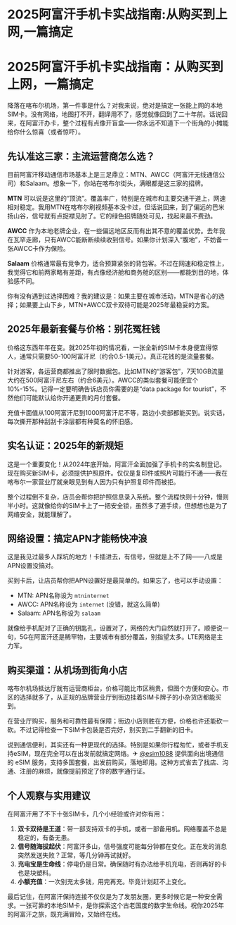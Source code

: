 # 2025阿富汗手机卡实战指南:从购买到上网,一篇搞定

# 2025阿富汗手机卡实战指南：从购买到上网，一篇搞定

降落在喀布尔机场，第一件事是什么？对我来说，绝对是搞定一张能上网的本地SIM卡。没有网络，地图打不开，翻译用不了，感觉就像回到了二十年前。话说回来，在阿富汗办卡，整个过程有点像开盲盒——你永远不知道下一个街角的小摊能给你什么惊喜（或者惊吓）。

## 先认准这三家：主流运营商怎么选？

目前阿富汗移动通信市场基本上是三足鼎立：MTN、AWCC（阿富汗无线通信公司）和Salaam。想象一下，你站在喀布尔街头，满眼都是这三家的招牌。

**MTN** 可以说是这里的“顶流”。覆盖率广，特别是在城市和主要交通干道上，网速相对稳定。我用MTN在喀布尔刷视频基本没卡过，但话说回来，到了偏远的巴米扬山谷，信号就有点捉襟见肘了。它的绿色招牌随处可见，找起来最不费劲。

**AWCC** 作为本地老牌企业，在一些偏远地区反而有出其不意的覆盖优势。去年我在瓦罕走廊，只有AWCC能断断续续收到信号。如果你计划深入“腹地”，不妨备一张AWCC卡作为保险。

**Salaam** 价格通常最有竞争力，适合预算紧张的背包客。不过在网速和稳定性上，我觉得它和前两家略有差距，有点像经济舱和商务舱的区别——都能到目的地，体验感不同。

你有没有遇到过选择困难？我的建议是：如果主要在城市活动，MTN是省心的选择；如果要上山下乡，MTN+AWCC双卡双待可能是2025年最稳妥的方案。

## 2025年最新套餐与价格：别花冤枉钱

价格这东西年年在变。就2025年初的情况看，一张全新的SIM卡本身便宜得惊人，通常只需要50-100阿富汗尼（约合0.5-1美元）。真正花钱的是流量套餐。

针对游客，各运营商都推出了限时数据包。比如MTN的“游客包”，7天10GB流量大约在500阿富汗尼左右（约合6美元）。AWCC的类似套餐可能便宜个10%-15%。记得一定要明确告诉店员你需要的是“data package for tourist”，不然他们可能默认给你开通更贵的月付套餐。

充值卡面值从100阿富汗尼到1000阿富汗尼不等，路边小卖部都能买到。说实话，每次撕开那种刮刮卡涂层都有种莫名的怀旧感。

## 实名认证：2025年的新规矩

这是一个重要变化！从2024年底开始，阿富汗全面加强了手机卡的实名制登记。现在购买新SIM卡，必须提供护照原件。仅仅是复印件或照片可能行不通——我在喀布尔一家营业厅就亲眼见到有人因为只有护照复印件而被拒。

整个过程倒不复杂，店员会帮你把护照信息录入系统。整个流程快则十分钟，慢则半小时。这就像给你的SIM卡上了一把安全锁，虽然多了道手续，但想想也是为了网络安全，就能理解了。

## 网络设置：搞定APN才能畅快冲浪

这是我见过最多人踩坑的地方！卡插进去，有信号，但就是上不了网——八成是APN设置没搞对。

买到卡后，让店员帮你把APN设置好是最简单的。如果忘了，也可以手动设置：
- MTN: APN名称设为 `mtninternet`
- AWCC: APN名称设为 `internet` (没错，就这么简单)
- Salaam: APN名称设为 `salaam`

就像给手机配对了正确的钥匙孔，设置对了，网络的大门自然就打开了。顺便说一句，5G在阿富汗还是稀罕物，主要城市有部分覆盖，别指望太多。LTE网络是主力军。

## 购买渠道：从机场到街角小店

喀布尔机场抵达厅就有运营商柜台，价格可能比市区稍贵，但图个方便和安心。市区的选择就多了，从正规的品牌营业厅到街边挂着SIM卡牌子的小杂货店都能买到。

在营业厅购买，服务和可靠性最有保障；街边小店则胜在方便，价格也许还能砍一砍。不过记得检查一下SIM卡包装是否完好，别买到二手翻新的旧卡。

说到通信便利，其实还有一种更现代的选择。特别是如果你行程匆忙，或者手机支持eSIM，现在完全可以在出发前就搞定网络。✈ [@esim1088](https://t.me/s/esim1088) 提供面向出境通信的 eSIM 服务，支持多国套餐，出发前购买，落地即用。这种方式省去了找店、沟通、注册的麻烦，就像提前预定了你的数字通行证。

## 个人观察与实用建议

在阿富汗用了不下十张SIM卡，几个小经验或许对你有用：

1.  **双卡双待是王道**：带一部支持双卡的手机，或者一部备用机。网络覆盖不总是稳定的，有备无患。
2.  **信号随海拔起伏**：阿富汗多山，信号强度可能每分钟都在变化。正在发的消息突然发送失败？正常，等几分钟再试就好。
3.  **充电宝是生命线**：停电仍是日常。确保随时有办法给手机充电，否则再好的卡也是块塑料。
4.  **小额充值**：一次别充太多钱，用完再充。毕竟计划赶不上变化。

最后记住，在阿富汗保持连接不仅仅是为了发朋友圈，更多时候它是一种安全需求。一张可靠的本地SIM卡，是你探索这个古老国度的数字生命线。祝你2025年的阿富汗之旅，既充满冒险，又始终在线。